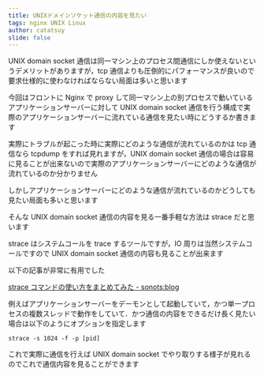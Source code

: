```yaml
---
title: UNIXドメインソケット通信の内容を見たい
tags: nginx UNIX Linux
author: catatsuy
slide: false
---
```

UNIX domain socket 通信は同一マシン上のプロセス間通信にしか使えないというデメリットがありますが，tcp 通信よりも圧倒的にパフォーマンスが良いので要求仕様的に使わなければならない局面は多いと思います

今回はフロントに Nginx で proxy して同一マシン上の別プロセスで動いているアプリケーションサーバーに対して UNIX domain socket 通信を行う構成で実際のアプリケーションサーバーに流れている通信を見たい時にどうするか書きます

実際にトラブルが起こった時に実際にどのような通信が流れているのかは tcp 通信なら tcpdump をすれば見れますが，UNIX domain socket 通信の場合は容易に見ることが出来ないので実際のアプリケーションサーバーにどのような通信が流れているのか分かりません

しかしアプリケーションサーバーにどのような通信が流れているのかどうしても見たい局面も多いと思います

そんな UNIX domain socket 通信の内容を見る一番手軽な方法は strace だと思います

strace はシステムコールを trace するツールですが，IO 周りは当然システムコールですので UNIX domain socket 通信の内容も見ることが出来ます

以下の記事が非常に有用でした

[strace コマンドの使い方をまとめてみた - sonots:blog](http://blog.livedoor.jp/sonots/archives/18193659.html)

例えばアプリケーションサーバーをデーモンとして起動していて，かつ単一プロセスの複数スレッドで動作をしていて．かつ通信の内容をできるだけ長く見たい場合は以下のようにオプションを指定します

    strace -s 1024 -f -p [pid]

これで実際に通信を行えば UNIX domain socket でやり取りする様子が見れるのでこれで通信内容を見ることができます

